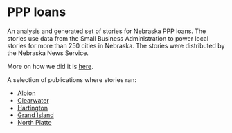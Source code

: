 # PPP loans

An analysis and generated set of stories for Nebraska PPP loans. The stories use data from the Small Business Administration to power local stories for more than 250 cities in Nebraska. The stories were distributed by the Nebraska News Service. 

More on how we did it is [here](https://roperdatalab.github.io/blog/2020/07/07/automating-ppp-stories/).

A selection of publications where stories ran: 

* [Albion](https://albionnewsonline.com/2020/07/07/area-businesses-receive-paycheck-protection-loans/)
* [Clearwater](https://www.summerlandadvocate.com/story/2020/07/09/news/nebraska-businesses-receive-pandemic-loans/1104.html)
* [Hartington](https://www.hartington.net/article/area-businesses-benefit-pandemic-loans)
* [Grand Island](https://www.theindependent.com/news/local/grand-island-ranks-third-in-nebraska-ppp-participation/article_964bc1b0-c199-11ea-89fd-7b3281bb017d.html)
* [North Platte](https://northplattebulletin.com/sba-673-lincoln-businesses-got-pandemic-loans/)


